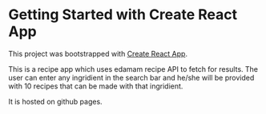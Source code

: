 # Getting Started with Create React App

This project was bootstrapped with [Create React App](https://github.com/facebook/create-react-app).

This is a recipe app which uses edamam recipe API to fetch for results. The user can enter any ingridient in the search bar and he/she will be provided with 10 recipes that can be made with that ingridient. 

It is hosted on github pages. 
